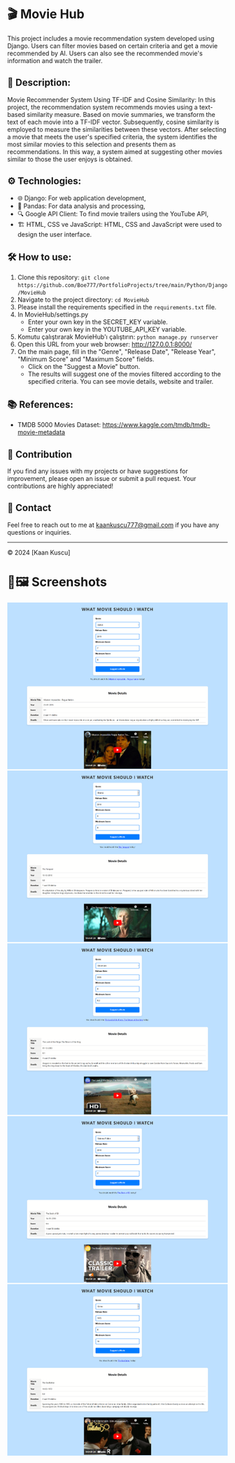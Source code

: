 # 🎬 Movie Hub
This project includes a movie recommendation system developed using Django. Users can filter movies based on certain criteria and get a movie recommended by AI. Users can also see the recommended movie's information and watch the trailer.

## 📝 Description:
Movie Recommender System Using TF-IDF and Cosine Similarity:
In this project, the recommendation system recommends movies using a text-based similarity measure. Based on movie summaries, we transform the text of each movie into a TF-IDF vector. Subsequently, cosine similarity is employed to measure the similarities between these vectors. After selecting a movie that meets the user's specified criteria, the system identifies the most similar movies to this selection and presents them as recommendations. In this way, a system aimed at suggesting other movies similar to those the user enjoys is obtained.

## ⚙️ Technologies:
- 🌐 Django: For web application development,
- 🐼 Pandas: For data analysis and processing,
- 🔍 Google API Client: To find movie trailers using the YouTube API,
- 🏗️ HTML, CSS ve JavaScript: HTML, CSS and JavaScript were used to design the user interface.    

## 🛠️ How to use:
1. Clone this repository: `git clone https://github.com/Boe777/PortfolioProjects/tree/main/Python/Django/MovieHub`
2. Navigate to the project directory: `cd MovieHub`
3. Please install the requirements specified in the `requirements.txt` file.
4. In MovieHub/settings.py
    - Enter your own key in the SECRET_KEY variable.
    - Enter your own key in the YOUTUBE_API_KEY variable.
5. Komutu çalıştırarak MovieHub'ı çalıştırın: `python manage.py runserver`
6. Open this URL from your web browser: http://127.0.0.1:8000/
7. On the main page, fill in the "Genre", "Release Date", "Release Year", "Minimum Score" and "Maximum Score" fields.
   - Click on the "Suggest a Movie" button.
   - The results will suggest one of the movies filtered according to the specified criteria. You can see movie details, website and trailer.


## 📚 References:
- TMDB 5000 Movies Dataset: https://www.kaggle.com/tmdb/tmdb-movie-metadata

## 🤝 Contribution

If you find any issues with my projects or have suggestions for improvement, please open an issue or submit a pull request. Your contributions are highly appreciated!

## 📧 Contact

Feel free to reach out to me at [kaankuscu777@gmail.com](mailto:kaankuscu777@gmail.com) if you have any questions or inquiries.

---
© 2024 [Kaan Kuscu]

# 📸🖼️ Screenshots

<img aline="center" src="https://raw.githubusercontent.com/Boe777/PortfolioProjects/main/Python/Django/MovieHub/Screenshoots/1.png" alt="secreenshot">
<img aline="center" src="https://raw.githubusercontent.com/Boe777/PortfolioProjects/main/Python/Django/MovieHub/Screenshoots/2.png" alt="secreenshot">
<img aline="center" src="https://raw.githubusercontent.com/Boe777/PortfolioProjects/main/Python/Django/MovieHub/Screenshoots/3.png" alt="secreenshot">
<img aline="center" src="https://raw.githubusercontent.com/Boe777/PortfolioProjects/main/Python/Django/MovieHub/Screenshoots/4.png" alt="secreenshot">
<img aline="center" src="https://raw.githubusercontent.com/Boe777/PortfolioProjects/main/Python/Django/MovieHub/Screenshoots/5.png" alt="secreenshot">